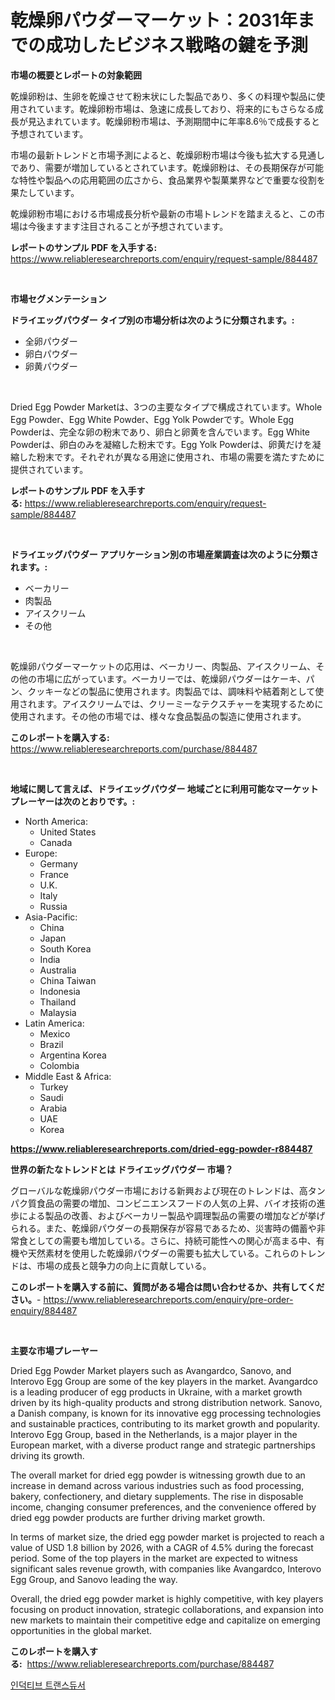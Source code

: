 <p><h1>乾燥卵パウダーマーケット：2031年までの成功したビジネス戦略の鍵を予測</h1></p><p><strong>市場の概要とレポートの対象範囲</strong></p>
<p><p>乾燥卵粉は、生卵を乾燥させて粉末状にした製品であり、多くの料理や製品に使用されています。乾燥卵粉市場は、急速に成長しており、将来的にもさらなる成長が見込まれています。乾燥卵粉市場は、予測期間中に年率8.6％で成長すると予想されています。</p><p>市場の最新トレンドと市場予測によると、乾燥卵粉市場は今後も拡大する見通しであり、需要が増加しているとされています。乾燥卵粉は、その長期保存が可能な特性や製品への応用範囲の広さから、食品業界や製菓業界などで重要な役割を果たしています。</p><p>乾燥卵粉市場における市場成長分析や最新の市場トレンドを踏まえると、この市場は今後ますます注目されることが予想されています。</p></p>
<p><strong>レポートのサンプル PDF を入手する:</strong> <a href="https://www.reliableresearchreports.com/enquiry/request-sample/884487">https://www.reliableresearchreports.com/enquiry/request-sample/884487</a></p>
<p>&nbsp;</p>
<p><strong>市場セグメンテーション</strong></p>
<p><strong>ドライエッグパウダー タイプ別の市場分析は次のように分類されます。:</strong></p>
<p><ul><li>全卵パウダー</li><li>卵白パウダー</li><li>卵黄パウダー</li></ul></p>
<p>&nbsp;</p>
<p><p>Dried Egg Powder Marketは、3つの主要なタイプで構成されています。Whole Egg Powder、Egg White Powder、Egg Yolk Powderです。Whole Egg Powderは、完全な卵の粉末であり、卵白と卵黄を含んでいます。Egg White Powderは、卵白のみを凝縮した粉末です。Egg Yolk Powderは、卵黄だけを凝縮した粉末です。それぞれが異なる用途に使用され、市場の需要を満たすために提供されています。</p></p>
<p><strong>レポートのサンプル PDF を入手する:</strong>&nbsp;<a href="https://www.reliableresearchreports.com/enquiry/request-sample/884487">https://www.reliableresearchreports.com/enquiry/request-sample/884487</a></p>
<p>&nbsp;</p>
<p><strong> ドライエッグパウダー アプリケーション別の市場産業調査は次のように分類されます。:</strong></p>
<p><ul><li>ベーカリー</li><li>肉製品</li><li>アイスクリーム</li><li>その他</li></ul></p>
<p>&nbsp;</p>
<p><p>乾燥卵パウダーマーケットの応用は、ベーカリー、肉製品、アイスクリーム、その他の市場に広がっています。ベーカリーでは、乾燥卵パウダーはケーキ、パン、クッキーなどの製品に使用されます。肉製品では、調味料や結着剤として使用されます。アイスクリームでは、クリーミーなテクスチャーを実現するために使用されます。その他の市場では、様々な食品製品の製造に使用されます。</p></p>
<p><strong>このレポートを購入する:</strong>&nbsp; <a href="https://www.reliableresearchreports.com/purchase/884487">https://www.reliableresearchreports.com/purchase/884487</a></p>
<p>&nbsp;</p>
<p><strong>地域に関して言えば、ドライエッグパウダー 地域ごとに利用可能なマーケットプレーヤーは次のとおりです。:</strong></p>
<p><ul>
    <li>
        North America:
        <ul>
            <li>United States</li>
            <li>Canada</li>
        </ul>
    </li>
    <li>
        Europe:
        <ul>
            <li>Germany</li>
            <li>France</li>
            <li>U.K.</li>
            <li>Italy</li>
            <li>Russia</li>
        </ul>
    </li>
    <li>
        Asia-Pacific:
        <ul>
            <li>China</li>
            <li>Japan</li>
            <li>South Korea</li>
            <li>India</li>
            <li>Australia</li>
            <li>China Taiwan</li>
            <li>Indonesia</li>
            <li>Thailand</li>
            <li>Malaysia</li>
        </ul>
    </li>
    <li>
        Latin America:
        <ul>
            <li>Mexico</li>
            <li>Brazil</li>
            <li>Argentina Korea</li>
            <li>Colombia</li>
        </ul>
    </li>
    <li>
        Middle East & Africa:
        <ul>
            <li>Turkey</li>
            <li>Saudi</li>
            <li>Arabia</li>
            <li>UAE</li>
            <li>Korea</li>
        </ul>
    </li>
    </ul></p>
<p><strong><a href="https://www.reliableresearchreports.com/dried-egg-powder-r884487">https://www.reliableresearchreports.com/dried-egg-powder-r884487</a></strong>&nbsp;</p>
<p><strong>世界の新たなトレンドとは ドライエッグパウダー 市場？</strong></p>
<p><p>グローバルな乾燥卵パウダー市場における新興および現在のトレンドは、高タンパク質食品の需要の増加、コンビニエンスフードの人気の上昇、バイオ技術の進歩による製品の改善、およびベーカリー製品や調理製品の需要の増加などが挙げられる。また、乾燥卵パウダーの長期保存が容易であるため、災害時の備蓄や非常食としての需要も増加している。さらに、持続可能性への関心が高まる中、有機や天然素材を使用した乾燥卵パウダーの需要も拡大している。これらのトレンドは、市場の成長と競争力の向上に貢献している。</p></p>
<p><strong>このレポートを購入する前に、質問がある場合は問い合わせるか、共有してください。</strong>- <a href="https://www.reliableresearchreports.com/enquiry/pre-order-enquiry/884487">https://www.reliableresearchreports.com/enquiry/pre-order-enquiry/884487</a></p>
<p>&nbsp;</p>
<p><strong>主要な市場プレーヤー</strong></p>
<p><p>Dried Egg Powder Market players such as Avangardco, Sanovo, and Interovo Egg Group are some of the key players in the market. Avangardco is a leading producer of egg products in Ukraine, with a market growth driven by its high-quality products and strong distribution network. Sanovo, a Danish company, is known for its innovative egg processing technologies and sustainable practices, contributing to its market growth and popularity. Interovo Egg Group, based in the Netherlands, is a major player in the European market, with a diverse product range and strategic partnerships driving its growth.</p><p>The overall market for dried egg powder is witnessing growth due to an increase in demand across various industries such as food processing, bakery, confectionery, and dietary supplements. The rise in disposable income, changing consumer preferences, and the convenience offered by dried egg powder products are further driving market growth.</p><p>In terms of market size, the dried egg powder market is projected to reach a value of USD 1.8 billion by 2026, with a CAGR of 4.5% during the forecast period. Some of the top players in the market are expected to witness significant sales revenue growth, with companies like Avangardco, Interovo Egg Group, and Sanovo leading the way.</p><p>Overall, the dried egg powder market is highly competitive, with key players focusing on product innovation, strategic collaborations, and expansion into new markets to maintain their competitive edge and capitalize on emerging opportunities in the global market.</p></p>
<p><strong>このレポートを購入する:</strong>&nbsp;&nbsp;<a href="https://www.reliableresearchreports.com/purchase/884487">https://www.reliableresearchreports.com/purchase/884487</a></p>
<p><p><a href="https://github.com/wallacBahrtyinger567686/Market-Research-Report-List-1/blob/main/397237228211.md">인덕티브 트랜스듀서</a></p></p>